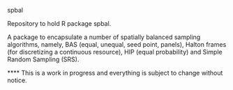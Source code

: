  spbal

Repository to hold R package spbal.

A package to encapsulate a number of spatially balanced sampling algorithms, namely, 
BAS (equal, unequal, seed point, panels), Halton frames (for discretizing a 
continuous resource), HIP (equal probability) and Simple Random Sampling (SRS).
    
**** This is a work in progress and everything is subject to change without notice.
